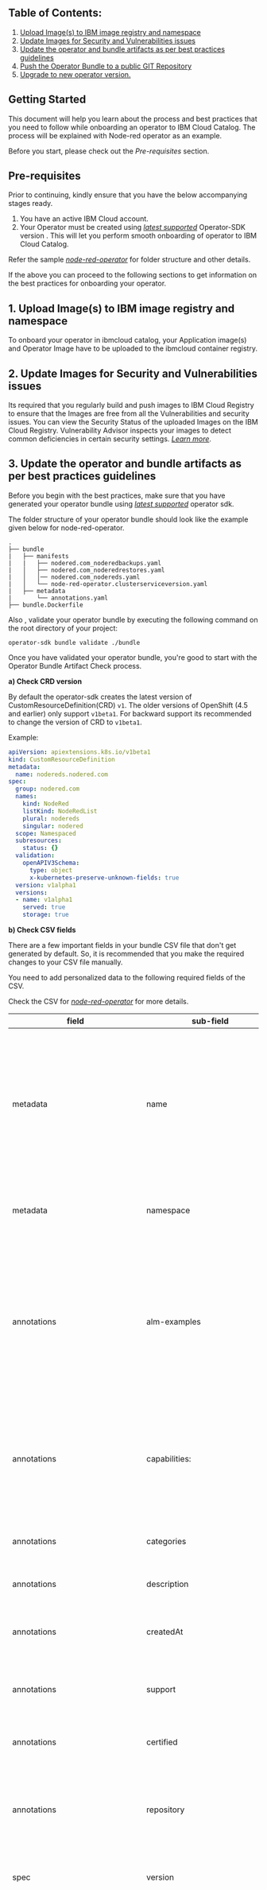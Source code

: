 ## Table of Contents:
1. [Upload Image(s) to IBM image registry and namespace](https://github.com/IBM-Cloud/isv-operator-product-deploy-sample#1-upload-images-to-ibm-image-registry-and-namespace)
2. [Update Images for Security and Vulnerabilities issues](https://github.com/IBM-Cloud/isv-operator-product-deploy-sample#2-update-images-for-security-and-vulnerabilities-issues)
3. [Update the operator and bundle artifacts as per best practices guidelines](https://github.com/IBM-Cloud/isv-operator-product-deploy-sample#3-update-the-operator-and-bundle-artifacts-as-per-best-practices-guidelines)
4. [Push the Operator Bundle to a public GIT Repository](https://github.com/IBM-Cloud/isv-operator-product-deploy-sample#3push-the-operator-bundle-to-a-public-git-repository)
5. [Upgrade to new operator version.](https://github.com/IBM-Cloud/isv-operator-product-deploy-sample/blob/main/README.md#5-upgrade-to-a-new-version)

## Getting Started

This document will help you learn about the process and best practices that you need to follow while onboarding an operator to IBM Cloud Catalog. The process will be explained with Node-red operator as an example.

Before you start, please check out the *Pre-requisites* section.

## Pre-requisites

Prior to continuing, kindly ensure that you have the below accompanying stages ready.

1. You have an active IBM Cloud account.
2. Your Operator must be created using [*latest supported*](https://docs.openshift.com/container-platform/4.5/operators/operator_sdk/osdk-getting-started.html) Operator-SDK version . This will let you perform smooth onboarding of operator to IBM Cloud Catalog. 

Refer the sample [*node-red-operator*](https://github.com/IBM-Cloud/isv-operator-product-deploy-sample) for folder structure and other details.

If the above  you can proceed to the following sections to get information on the best practices for onboarding your operator.


## 1. Upload Image(s) to IBM image registry and namespace 

To onboard your operator in ibmcloud catalog, your Application image(s) and Operator Image have to be uploaded to the ibmcloud container registry.


## 2. Update Images for Security and Vulnerabilities issues

Its required that you regularly build and push images to IBM Cloud Registry to ensure that the Images are free from all the Vulnerabilities and security issues. 
You can view the Security Status of the uploaded Images on the IBM Cloud Registry. Vulnerability Advisor inspects your images to detect common deficiencies in certain security settings. [*Learn more*](https://cloud.ibm.com/docs/Registry?topic=va-va_index#app_configurations).


## 3. Update the operator and bundle artifacts as per best practices guidelines 

Before you begin with the best practices, make sure that you have generated your operator bundle using [*latest supported*](https://docs.openshift.com/container-platform/4.5/operators/operator_sdk/osdk-getting-started.html) operator sdk.

The folder structure of your operator bundle should look like the example given below for node-red-operator.

```
.
├── bundle
|   ├── manifests
|   |   ├── nodered.com_noderedbackups.yaml
|   │   ├── nodered.com_noderedrestores.yaml
|   │   │── nodered.com_nodereds.yaml
|   │   └── node-red-operator.clusterserviceversion.yaml
|   ├── metadata
|	    └── annotations.yaml
├── bundle.Dockerfile
```

Also , validate your operator bundle by executing the following command on the root directory of your project:

```execute
operator-sdk bundle validate ./bundle
```

Once you have validated your operator bundle, you're good to start with the Operator Bundle Artifact Check process.

**a) Check CRD version**

By default the operator-sdk creates the latest version of CustomResourceDefinition(CRD) `v1`. The older versions of OpenShift (4.5 and earlier) only support `v1beta1`. For backward support its recommended to change the version of CRD to `v1beta1`. 

Example:

```yaml
apiVersion: apiextensions.k8s.io/v1beta1
kind: CustomResourceDefinition
metadata:
  name: nodereds.nodered.com
spec:
  group: nodered.com
  names:
    kind: NodeRed
    listKind: NodeRedList
    plural: nodereds
    singular: nodered
  scope: Namespaced
  subresources:
    status: {}
  validation:
    openAPIV3Schema:
      type: object
      x-kubernetes-preserve-unknown-fields: true
  version: v1alpha1
  versions:
  - name: v1alpha1
    served: true
    storage: true
```

**b) Check CSV fields**

There are a few important fields in your bundle CSV file that don't get generated by default. So, it is recommended that you make the required changes to your CSV file manually.

You need to add personalized data to the following required fields of the CSV.

Check the CSV for [*node-red-operator*](https://github.com/IBM-Cloud/isv-operator-product-deploy-sample/blob/main/bundle/1.0.0/manifests/node-red-operator.v1.0.0.clusterserviceversion.yaml) for more details.

| field                              | sub-field                                                    | Description                                                  |
| ---------------------------------- | ------------------------------------------------------------ | ------------------------------------------------------------ |
| metadata                           | name                                                         | This is the name of your CSV file. In general, the naming convention includes the name of the operator followed by the semantic version number, separated by a period (e.g. node-red-operator.v2.1.0). |
| metadata                           | namespace                                                    | Namespace in which the operator will be installed. Should be set as ```placeholder``` |
| annotations                        | alm-examples                                                 | This is an array containing CRD templates. The users of your Operator should be aware of mandatory and optional choices. You can upload the CRD templates containing a minimum set of configuration as an annotation in JSON format. |
| annotations                        | capabilities:                                                | Based on the operator maturity model, the capability can be classified as Basic Install or Seamless Upgrades or Full Lifecycle or Deep Insights or Auto Pilot |
| annotations                        | categories                                                   | A category is a comma separated string of applicable category names. |
| annotations                        | description                                                  | To give a short description of the operator                  |
| annotations                        | createdAt                                                    | This indicates a rough (to the day) timestamp of when the operator image was created |
| annotations                        | support                                                      | This contains the  name of the supporting vendor (eg: ExampleCo) |
| annotations                        | certified                                                    | (deprecated) this string has no effect, but can be set to "true" or "false" |
| annotations                        | repository                                                   | This is an optional URL of the operator's source code repository. If you don't want to specify , set it to NA. |
| spec                               | version                                                      | The value you enter in this field will depict the current version of the operator. |
| spec                               | replaces                                                     | This interprets as “the previous version to be replaced with a particular version". This field is very important for version upgrades to take place. |
| spec                               | customresourcedefinitions.owned                              | List all the CRDs for your operator in this section.         |
| spec                               | icon                                                         | a ```base64data``` encoded icon                              |
| spec                               | install                                                      | Operator Deployment definition used to deploy the operator pod. |
| spec.install.spec.containers[].env | RELATED_IMAGE_ Environment variable in container definition of Operator Deployment | Ensure your Operator is updated to support Air-Gap feature. [*Learn more*](https://redhat-connect.gitbook.io/certified-operator-guide/appendix/offline-enabled-operators) |
| spec                               | serviceAccountName                                           | The name of the service account to which the RBAC is assigned. Operator runs as this service account and gets the permissions assigned to this account. |
| spec                               | clusterPermissions                                           | Define all the required cluster permissions for your operator's serviceAccount |
| spec                               | Permissions                                                  | Define all the required namespace level permissions for your operator's serviceAccount |
| spec                               | description                                                  | A Description of the Operator, its feature , how to use it, pre-requisites etc. A user of the operator will see this description and this is required. |
| spec                               | maintainers                                                  | It is the comma-separated list of maintainers and their emails (e.g. 'name1:email1, name2:email2') |
| spec                               | keywords                                                     | It contains comma-separated list of keywords for your operator |
| spec                               | provider                                                     | It is the provider's name for the operator                   |



**NOTE**: Ensure that the CSV references to Application Image(s) and Operator Image from IBM Cloud Registry.

**c) Check bundle.Dockerfile**

The `bundle.Dockerfile` in the root directory of your operator project is the Dockerfile for your metadata bundle image. 

Make sure the following 3 labels are present in the Dockerfile:

* `LABEL com.redhat.openshift.versions="v4.5,v4.6"` : This lists the OpenShift versions, starting with 4.5, that your operator will support. The value should with the letter 'v', followed by the number with no space in between.
* `LABEL com.redhat.delivery.operator.bundle=true` : This just needs to be there
* `LABEL com.redhat.deliver.backport=true` : This indicates the support provision for OpenShift versions before 4.5. If you don't specify this flag, your operator won't be listed in 4.4 or earlier.

As a best practice you may want to add the default channel and package name by adding the following labels for smooth onboarding to IBM cloud.

`LABEL operators.operatorframework.io.bundle.channel.default.v1=alpha`

`LABEL operators.operatorframework.io.bundle.package.v1=node-red-operator-certified`

For more details, refer the example   [*node-red-operator*](https://github.com/IBM-Cloud/isv-operator-product-deploy-sample/blob/main/bundle/bundle-v1.0.0.Dockerfile) 

**d) Check annotations.yaml**

For a smooth onboarding you need to have all the labels present in your `bundle.Dockerfile` contained in your `annotations.yaml`.

Make sure you add the package name properly.

`operators.operatorframework.io.bundle.package.v1: node-red-operator-certified`

See [*node-red-operator*](https://github.com/IBM-Cloud/isv-operator-product-deploy-sample/blob/main/bundle/1.0.0/metadata/annotations.yaml) for more details.


## 4.Push the Operator Bundle to a public GIT Repository ##

If you have updated your Operator Bundle Artifacts as per above instructions , make sure you validate your bundle once again using the following command. 

```execute
operator-sdk bundle validate ./bundle
```

If it produces any error or warning please ensure that you resolve all of them.

Upload your tested Bundle artifacts in the below format to a GIT Repository and ensure its public.

```
.
├── bundle
|   ├── manifests
|   |   ├── nodered.com_noderedbackups.yaml
|   │   ├── nodered.com_noderedrestores.yaml
|   │   │── nodered.com_nodereds.yaml
|   │   └── node-red-operator.clusterserviceversion.yaml
|   ├── metadata
|	    └── annotations.yaml
├── bundle.Dockerfile
```

## 5. Upgrade to a new version ##

Each Cluster Service Version **(CSV)** file represents a single version of the operator. Subsequent versions of the operator will have their own respective CSV files. 

If you need to release a new version of the operator (say 2.0.0, while your present version is 1.0.0), then the most-followed way is to create a copy of the previous version with the appropriate changes so that you can reuse the old bundle.

See the steps below to be followed.

**a) Create a new operator image**

In the scenarios where you have changed your operator definitions, or you want to change your application image to something new, it is recommended to re-build the operator image after you have made all the desired changes. Also, make sure that you have made your image 'public'.

Refer this [Quick-start-guide](https://cloud.ibm.com/registry/start) for detailed instructions.



**b) Copy the bundle and modify version**

Copy the folder contents of the previous version(example:1.0.0)  to a new folder called 2.0.0 (which will be the new release version).

```
├── 1.0.0
│   ├── manifests
│   │   ├── nodered.com_nodereds_crd.yaml
│   │   └── node-red-operator.v1.0.0.clusterserviceversion.yaml
│   ├── metadata
│       └── annotations.yaml   
├── bundle-1.0.0.Dockerfile
```

 Change the version number in the CSV file name. See the sample below

```
├── 2.0.0
│   ├── manifests
│   │   ├── nodered.com_nodereds_crd.yaml
│   │   └── node-red-operator.v2.0.0.clusterserviceversion.yaml
│   ├── metadata
│       └── annotations.yaml   
├── bundle-2.0.0.Dockerfile
```

Now you should have two folders representing two versions as shown below

```
├── 1.0.0
│   ├── manifests
│   │   ├── nodered.com_nodereds_crd.yaml
│   │   └── node-red-operator.v1.0.0.clusterserviceversion.yaml
│   ├── metadata
│       └── annotations.yaml  
├── 2.0.0
│   ├── manifests
│   │   ├── nodered.com_nodereds_crd.yaml
│   │   └── node-red-operator.v2.0.0.clusterserviceversion.yaml
│   ├── metadata
│       └── annotations.yaml  
├── bundle-1.0.0.Dockerfile
├── bundle-2.0.0.Dockerfile
```

**c) Make changes in the CSV file**

It is the most important step for any version upgrade~~s~~.

To ensure that the upgraded contents are there inside  `clusterserviceversion.yaml`, following list of modifications are required for the CSV file inside the newly created folder (2.0.0) 

* Update the `metadata.name` field of the CSV file with the new version(2.0.0). 

  ```
  name: node-red-operator.v2.0.0
  ```

* Update the `spec.version` field with the new version. 

  ```
  version: 2.0.0
  ```

* Update the `spec.replaces` field to indicate the previous version(1.0.0) of the CSV that is being upgraded to the new version(2.0.0). 

  ```
  replaces: node-red-operator.v1.0.0
  ```

**NOTE:** Along with the above metadata updates to the CSV file, you will also need to update the new version of Operator Image and Application Image(s) based on the updates associated with the new release.



**d) Validate the operator bundle**

Once you have updated your operator bundle, validate your bundle using the following command. 

```execute
operator-sdk bundle validate ./2.0.0
```
If it shows any error or warning, please ensure that you resolve all of them. 





